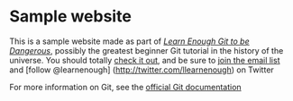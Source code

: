 # Sample website

This is a sample website made as part of [*Learn Enough Git to be Dangerous*](http://learnenough.com/git-tutorial), possibly the greatest beginner Git tutorial in the history of the universe. You should totally [check it out](http://learnenough.com/git-tutorial), and be sure to [join the email list](http://learnenough.com/#email_list) and [follow @learnenough] (http://twitter.com/llearnenough) on Twitter

For more information on Git, see the
[official Git documentation](https://git-scm.com/)
